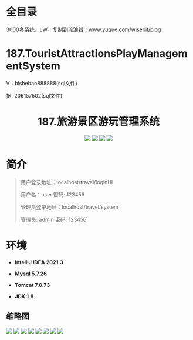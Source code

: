 # 全目录

3000套系统，LW，复制到流浪器：www.yuque.com/wisebit/blog

# 187.TouristAttractionsPlayManagementSystem

<p>V：bishebao888888(sql文件)</p>
<p>抠: 206157502(sql文件)</p>

<p><h1 align="center">187.旅游景区游玩管理系统</h1></p>


<p align="center">
	<img src="https://img.shields.io/badge/jdk-1.8-orange.svg"/>
    <img src="https://img.shields.io/badge/springboot-5.x-lightgrey.svg"/>
    <img src="https://img.shields.io/badge/html-3.x-blue.svg"/>
    <img src="https://img.shields.io/badge/mybatis-5.x-yellow.svg"/>
</p>

# 简介
>
> 
>
> 用户登录地址：localhost/travel/loginUI
>
> 用户名：user   密码: 123456
> 
> 管理员登录地址：localhost/travel/system
>
> 管理员: admin   密码: 123456
>


# 环境

- <b>IntelliJ IDEA 2021.3</b>

- <b>Mysql 5.7.26</b>

- <b>Tomcat 7.0.73</b>

- <b>JDK 1.8</b>




## 缩略图

![](https://bitwise.oss-cn-heyuan.aliyuncs.com/2024/9/10/ea259972-5460-49d2-b5bc-3a318018bd4d.png)
![](https://bitwise.oss-cn-heyuan.aliyuncs.com/2024/9/10/b015111f-f742-4abe-9c30-41947cadb105.png)
![](https://bitwise.oss-cn-heyuan.aliyuncs.com/2024/9/10/6a180965-dfd6-46c3-8fef-62d09655ca9e.png)
![](https://bitwise.oss-cn-heyuan.aliyuncs.com/2024/9/10/b4b259c8-f315-45ef-9f12-6ea950767438.png)
![](https://bitwise.oss-cn-heyuan.aliyuncs.com/2024/9/10/870ef1ee-4937-4d7c-8f0d-51410c83ea46.png)
![](https://bitwise.oss-cn-heyuan.aliyuncs.com/2024/9/10/9adc517b-ac7c-4b14-9716-101f7ac2a7df.png)
![](https://bitwise.oss-cn-heyuan.aliyuncs.com/2024/9/10/f6fa0ba3-fd97-4f90-ad87-6290ebe38a92.png)
![](https://bitwise.oss-cn-heyuan.aliyuncs.com/2024/9/10/8db8aa06-254b-4c92-b04e-fb67a62f7348.png)


